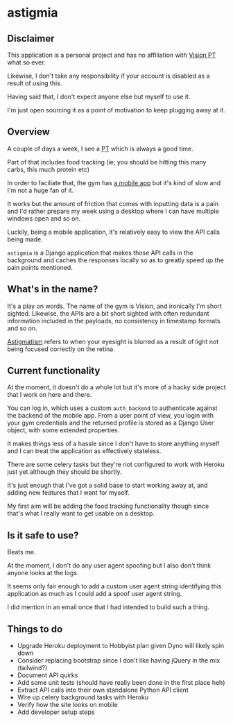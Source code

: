 # astigmia

## Disclaimer

This application is a personal project and has no affiliation with [Vision PT](https://www.visionpt.com.au) what so ever.

Likewise, I don't take any responsibility if your account is disabled as a result of using this.

Having said that, I don't expect anyone else but myself to use it.

I'm just open sourcing it as a point of motivation to keep plugging away at it.

## Overview

A couple of days a week, I see a <abbr title="Personal trainer">PT</abbr> which is always a good time.

Part of that includes food tracking (ie; you should be hitting this many carbs, this much protein etc)

In order to faciliate that, the gym has [a mobile app]() but it's kind of slow and I'm not a huge fan of it.

It works but the amount of friction that comes with inputting data is a pain and I'd rather prepare my week using a desktop where I can have multiple windows open and so on.

Luckily, being a mobile application, it's relatively easy to view the API calls being made.

`astigmia` is a Django application that makes those API calls in the background and caches the responses locally so as to greatly speed up the pain points mentioned.

## What's in the name?

It's a play on words. The name of the gym is Vision, and ironically I'm short sighted. Likewise, the APIs are a bit short sighted with often redundant information included in the payloads, no consistency in timestamp formats and so on.

[Astigmatism](https://en.wiktionary.org/wiki/astigmatism) refers to when your eyesight is blurred as a result of light not being focused correctly on the retina.

## Current functionality

At the moment, it doesn't do a whole lot but it's more of a hacky side project that I work on here and there.

You can log in, which uses a custom `auth_backend` to authenticate against the backend of the mobile app. From a user point of view, you login with your gym credentials and the returned profile is stored as a Django User object, with some extended properties.

It makes things less of a hassle since I don't have to store anything myself and I can treat the application as effectively stateless.

There are some celery tasks but they're not configured to work with Heroku just yet although they should be shortly.

It's just enough that I've got a solid base to start working away at, and adding new features that I want for myself.

My first aim will be adding the food tracking functionality though since that's what I really want to get usable on a desktop.

## Is it safe to use?

Beats me.

At the moment, I don't do any user agent spoofing but I also don't think anyone looks at the logs.

It seems only fair enough to add a custom user agent string identifying this application as much as I could add a spoof user agent string.

I did mention in an email once that I had intended to build such a thing.

## Things to do

* Upgrade Heroku deployment to Hobbyist plan given Dyno will likely spin down
* Consider replacing bootstrap since I don't like having jQuery in the mix (tailwind?)
* Document API quirks
* Add some unit tests (should have really been done in the first place heh)
* Extract API calls into their own standalone Python API client
* Wire up celery background tasks with Heroku
* Verify how the site looks on mobile
* Add developer setup steps
